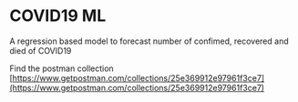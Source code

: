 # COVID19 ML
A regression based model to forecast number of confimed, recovered and died of COVID19

Find the postman collection [https://www.getpostman.com/collections/25e369912e97961f3ce7](https://www.getpostman.com/collections/25e369912e97961f3ce7)